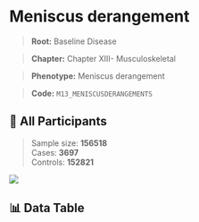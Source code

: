 # Meniscus derangement

> **Root:** Baseline Disease  

> **Chapter:** Chapter XIII- Musculoskeletal  

> **Phenotype:** Meniscus derangement  

> **Code:** `M13_MENISCUSDERANGEMENTS`

## 🧪 All Participants  
> Sample size: **156518**  
> Cases: **3697**  
> Controls: **152821**
<img src="/Sensitive/Figures/ALL/Baseline/M13_MENISCUSDERANGEMENTS.png"/>

## 📊 Data Table
<CsvTableMRF src="/Sensitive/Data/ALL/Baseline/LG_M13_MENISCUSDERANGEMENTS.csv"/>

